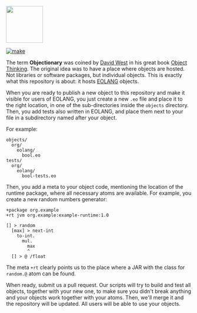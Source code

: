 <img src="https://www.yegor256.com/images/books/elegant-objects/cactus.svg" height="100px" />

[![make](https://github.com/yegor256/objectionary/actions/workflows/make.yml/badge.svg?branch=master)](https://github.com/yegor256/objectionary/actions/workflows/make.yml)

The term **Objectionary** was coined by [David West](https://www.youtube.com/watch?v=s-hdZZzMCac)
in his great book
[Object Thinking](http://amzn.to/266oJr4). The original idea was to
have a place where objects are hosted. Not libraries or software packages,
but individual objects. This is exactly what this repository is about:
it hosts [EOLANG](https://www.eolang.org) objects.

When you are ready to publish a new object to this repository
and make it visible for users of EOLANG, you just create a new
`.eo` file and place it to the right location, in one of the sub-directories
inside the `objects` directory.
Then, you add tests also written in EOLANG, and place them next
to your file in a subdirectory named after your object.

For example:

```
objects/
  org/
    eolang/
      bool.eo
tests/
  org/
    eolang/
      bool-tests.eo
```

Then, you add a meta to your object code, mentioning the location
of the runtime package, where all necessary atoms are available. For example,
you create a new random numbers generator:

```
+package org.example
+rt jvm org.example:example-runtime:1.0

[] > random
  [max] > next-int
    to-int.
      mul.
        max
        ^
  [] > @ /float
```

The meta `+rt` clearly points us to the place where a JAR with
the class for `random.@` atom can be found.

When ready, submit us a pull request. Our scripts will try to
build and test all objects, together with your new one, to make
sure you didn't break anything and your objects work together
with your atoms. Then, we'll merge it and the repository
will be updated. All users will be able to use your objects.
